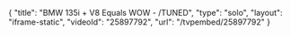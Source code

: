 {
    "title": "BMW 135i + V8 Equals WOW - \/TUNED",
    "type": "solo",
    "layout": "iframe-static",
    "videoId": "25897792",
    "url": "\/tvpembed\/25897792"
}